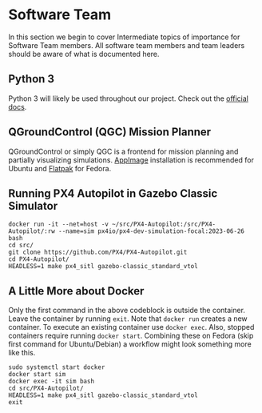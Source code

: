 # Software Team

In this section we begin to cover Intermediate topics of importance for Software Team members. All software team members and team leaders should be aware of what is documented here.

## Python 3

Python 3 will likely be used throughout our project. Check out the [official docs](https://docs.python.org/3/).

## QGroundControl (QGC) Mission Planner

QGroundControl or simply QGC is a frontend for mission planning and partially visualizing simulations. [AppImage](https://docs.qgroundcontrol.com/master/en/getting_started/download_and_install.html) installation is recommended for Ubuntu and [Flatpak](https://flathub.org/apps/org.mavlink.qgroundcontrol) for Fedora.

## Running PX4 Autopilot in Gazebo Classic Simulator

	docker run -it --net=host -v ~/src/PX4-Autopilot:/src/PX4-Autopilot/:rw --name=sim px4io/px4-dev-simulation-focal:2023-06-26 bash
	cd src/
	git clone https://github.com/PX4/PX4-Autopilot.git
	cd PX4-Autopilot/
	HEADLESS=1 make px4_sitl gazebo-classic_standard_vtol

## A Little More about Docker

Only the first command in the above codeblock is outside the container. Leave the container by running `exit`. Note that `docker run` creates a new container. To execute an existing container use `docker exec`. Also, stopped containers require running `docker start`. Combining these on Fedora (skip first command for Ubuntu/Debian) a workflow might look something more like this.

	sudo systemctl start docker
	docker start sim
	docker exec -it sim bash
	cd src/PX4-Autopilot/
	HEADLESS=1 make px4_sitl gazebo-classic_standard_vtol
	exit
	